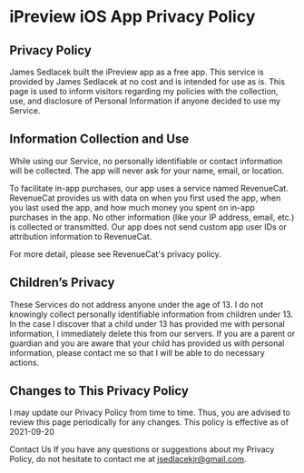 # iPreview iOS App Privacy Policy

## Privacy Policy

James Sedlacek built the iPreview app as a free app. This service is provided by James Sedlacek at no cost and is intended for use as is. This page is used to inform visitors regarding my policies with the collection, use, and disclosure of Personal Information if anyone decided to use my Service.

## Information Collection and Use

While using our Service, no personally identifiable or contact information will be collected. The app will never ask for your name, email, or location.

To facilitate in-app purchases, our app uses a service named RevenueCat. RevenueCat provides us with data on when you first used the app, when you last used the app, and how much money you spent on in-app purchases in the app. No other information (like your IP address, email, etc.) is collected or transmitted. Our app does not send custom app user IDs or attribution information to RevenueCat.

For more detail, please see RevenueCat's privacy policy.

## Children’s Privacy

These Services do not address anyone under the age of 13. I do not knowingly collect personally identifiable information from children under 13. In the case I discover that a child under 13 has provided me with personal information, I immediately delete this from our servers. If you are a parent or guardian and you are aware that your child has provided us with personal information, please contact me so that I will be able to do necessary actions.

## Changes to This Privacy Policy

I may update our Privacy Policy from time to time. Thus, you are advised to review this page periodically for any changes. This policy is effective as of 2021-09-20

Contact Us If you have any questions or suggestions about my Privacy Policy, do not hesitate to contact me at jsedlacekjr@gmail.com.
